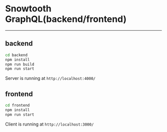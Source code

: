 # Snowtooth GraphQL(backend/frontend)
---

## backend
```sh
cd backend
npm install
npm run build
npm run start
```
Server is running at `http://localhost:4000/`



## frontend
```sh
cd frontend
npm install
npm run start
```
Client is running at `http://localhost:3000/`
